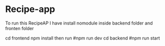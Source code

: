 # Recipe-app

To run this RecipeAP I have install nomodule inside backend folder and fronten folder

cd frontend
npm install 
then run #npm run dev
cd backend 
#npm run start 
